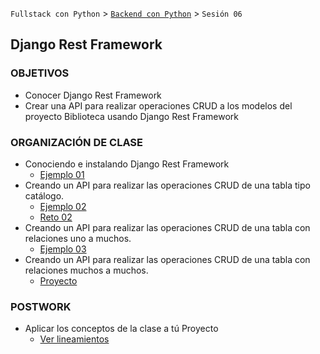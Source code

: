 `Fullstack con Python` > [`Backend con Python`](../Readme.md) > `Sesión 06`
## Django Rest Framework

### OBJETIVOS
- Conocer Django Rest Framework
- Crear una API para realizar operaciones CRUD a los modelos del proyecto Biblioteca usando Django Rest Framework

### ORGANIZACIÓN DE CLASE

 - Conociendo e instalando Django Rest Framework
   - [Ejemplo 01](Ejemplo-01)
 - Creando un API para realizar las operaciones CRUD de una tabla tipo catálogo.
   - [Ejemplo 02](Ejemplo-02)
   - [Reto 02](Reto-02)
 - Creando un API para realizar las operaciones CRUD de una tabla con relaciones uno a muchos.
   - [Ejemplo 03](Ejemplo-03)
 - Creando un API para realizar las operaciones CRUD de una tabla con relaciones muchos a muchos.
   - [Proyecto](Proyecto)

### POSTWORK
 - Aplicar los conceptos de la clase a tú Proyecto
   - [Ver lineamientos](Postwork)
